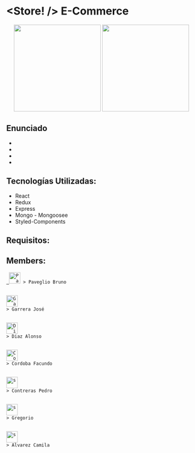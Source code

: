 # <Store! /> E-Commerce

<p align="center">
  <img height="230" src="https://res.cloudinary.com/dlexbrcrv/image/upload/v1620753770/Proyects/Store_n4i4xq.png" />
   <img height="230" src="https://res.cloudinary.com/dlexbrcrv/image/upload/v1620753769/Proyects/Store_2_qxzk9t.png" />
</p>

## Enunciado

-
-
-
-

## Tecnologías Utilizadas:

- React
- Redux
- Express
- Mongo - Mongoosee
- Styled-Components

## Requisitos:

## Members:

<p align="left">
  <code><a href="https://www.linkedin.com/in/pavegliobruno/" target="_blank"> <img src="https://www.flaticon.es/svg/vstatic/svg/174/174857.svg?token=exp=1620257776~hmac=007d78eddeb122fe019a4789dfc1f036" alt="Paveglio Bruno" height="30"/></a> > Paveglio Bruno</code>

<code><a href="https://www.linkedin.com/in/josegarrera/" target="_blank"> <img src="https://www.flaticon.es/svg/vstatic/svg/174/174857.svg?token=exp=1620257776~hmac=007d78eddeb122fe019a4789dfc1f036" alt="Garrera José" height="30"/></a> > Garrera José</code>

<code><a href="https://www.linkedin.com/in/pavegliobruno/" target="_blank"> <img src="https://www.flaticon.es/svg/vstatic/svg/174/174857.svg?token=exp=1620257776~hmac=007d78eddeb122fe019a4789dfc1f036" alt="Diaz Alonso" height="30"/></a> > Diaz Alonso</code>

<code><a href="https://www.linkedin.com/in/pavegliobruno/" target="_blank"> <img src="https://www.flaticon.es/svg/vstatic/svg/174/174857.svg?token=exp=1620257776~hmac=007d78eddeb122fe019a4789dfc1f036" alt="Cordoba Facundo" height="30"/></a> > Cordoba Facundo</code>

<code><a href="https://www.linkedin.com/in/pavegliobruno/" target="_blank"> <img src="https://www.flaticon.es/svg/vstatic/svg/174/174857.svg?token=exp=1620257776~hmac=007d78eddeb122fe019a4789dfc1f036" alt="s" height="30"/></a> > Contreras Pedro</code>

<code><a href="https://www.linkedin.com/in/pavegliobruno/" target="_blank"> <img src="https://www.flaticon.es/svg/vstatic/svg/174/174857.svg?token=exp=1620257776~hmac=007d78eddeb122fe019a4789dfc1f036" alt="s" height="30"/></a> > Gregorio</code>

<code><a href="https://www.linkedin.com/in/pavegliobruno/" target="_blank"> <img src="https://www.flaticon.es/svg/vstatic/svg/174/174857.svg?token=exp=1620257776~hmac=007d78eddeb122fe019a4789dfc1f036" alt="s" height="30"/></a> > Alvarez Camila</code>

</p>
